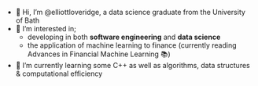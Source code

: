 - 👋 Hi, I’m @elliottloveridge, a data science graduate from the University of Bath
- 👀 I’m interested in;
  - developing in both **software engineering** and **data science**
  - the application of machine learning to finance (currently reading Advances in Financial Machine Learning 📚)
- 🌱 I’m currently learning some C++ as well as algorithms, data structures & computational efficiency
